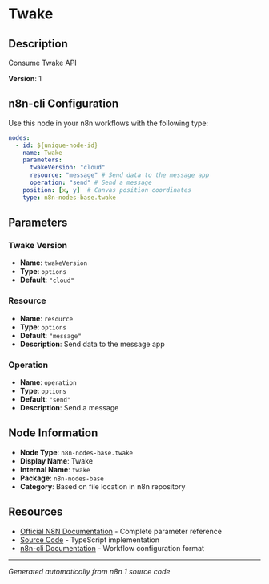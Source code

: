# Twake

## Description

Consume Twake API

**Version**: 1

## n8n-cli Configuration

Use this node in your n8n workflows with the following type:

```yaml
nodes:
  - id: ${unique-node-id}
    name: Twake
    parameters:
      twakeVersion: "cloud"
      resource: "message" # Send data to the message app
      operation: "send" # Send a message
    position: [x, y]  # Canvas position coordinates
    type: n8n-nodes-base.twake
```

## Parameters

### Twake Version

- **Name**: `twakeVersion`
- **Type**: `options`
- **Default**: `"cloud"`

### Resource

- **Name**: `resource`
- **Type**: `options`
- **Default**: `"message"`
- **Description**: Send data to the message app

### Operation

- **Name**: `operation`
- **Type**: `options`
- **Default**: `"send"`
- **Description**: Send a message


## Node Information

- **Node Type**: `n8n-nodes-base.twake`
- **Display Name**: Twake
- **Internal Name**: `twake`
- **Package**: `n8n-nodes-base`
- **Category**: Based on file location in n8n repository

## Resources

- [Official N8N Documentation](https://docs.n8n.io/integrations/builtin/app-nodes/n8n-nodes-base.twake/) - Complete parameter reference
- [Source Code](https://github.com/n8n-io/n8n/blob/master/packages/nodes-base/nodes/Twake/Twake.node.ts) - TypeScript implementation
- [n8n-cli Documentation](https://github.com/edenreich/n8n-cli) - Workflow configuration format

---
*Generated automatically from n8n 1 source code*
